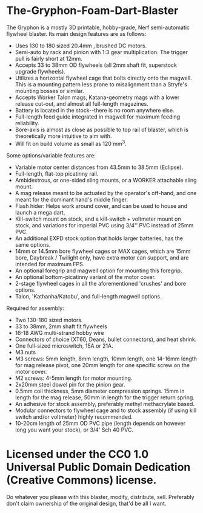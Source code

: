 # The-Gryphon-Foam-Dart-Blaster
The Gryphon is a mostly 3D printable, hobby-grade, Nerf semi-automatic flywheel blaster. Its main design features are as follows:

* Uses 130 to 180 sized 20.4mm , brushed DC motors.
* Semi-auto by rack and pinion with 1:3 gear multiplication. The trigger pull is fairly short at 12mm.
* Accepts 33 to 38mm OD flywheels (all 2mm shaft fit, superstock upgrade flywheels).
* Utilizes a horizontal flywheel cage that bolts directly onto the magwell. This is a mounting pattern less prone to misalignment than a Stryfe's mounting bosses or similar.
* Accepts Worker Talon mags, Katana-geometry mags with a lower release cut-out, and almost all full-length magazines.
* Battery is located in the stock--there is no room anywhere else.
* Full-length feed guide integrated in magwell for maximum feeding reliability.
* Bore-axis is almost as close as possible to top rail of blaster, which is theoretically more intuitive to aim with.
* Will fit on build volume as small as 120 mm<sup>3</sup>.

Some options/variable features are:

* Variable motor center distances from 43.5mm to 38.5mm (Eclipse).
* Full-length, flat-top picatinny rail.
* Ambidextrous, or one-sided sling mounts, or a WORKER attachable sling mount.
* A mag release meant to be actuated by the operator's off-hand, and one meant for the dominant hand's middle finger.
* Flash hider: Helps work around cover, and can be used to house and launch a mega dart.
* Kill-switch mount on stock, and a kill-switch + voltmeter mount on stock, and variations for imperial PVC using 3/4'' PVC instead of 25mm PVC.
* An additional EXPD stock option that holds larger batteries, has the same options.
* 14mm or 14.5mm bore flywheel cages or MAX cages, which are 15mm bore, Daybreak / Twilight only, have extra motor can support, and are intended for maximum FPS.
* An optional foregrip and magwell option for mounting this foregrip.
* An optional bottom-picatinny variant of the motor cover.
* 2-stage flywheel cages in all the aforementioned 'crushes' and bore options.
* Talon, 'Kathanha/Katobu', and full-length magwell options.

Required for assembly:

* Two 130-180 sized motors.
* 33 to 38mm, 2mm shaft fit flywheels
* 16-18 AWG multi-strand hobby wire
* Connectors of choice (XT60, Deans, bullet connectors), and heat shrink.
* One full-sized microswitch, 15A or 21A.
* M3 nuts
* M3 screws: 5mm length, 8mm length, 10mm length, one 14-16mm length for mag release pivot, one 20mm length for one specific screw on the motor cover.
* M2 screws: 4-5mm length for motor mounting.
* 2x20mm steel dowel pin for the pinion gear.
* 0.5mm coil thickness, 5mm diameter compression springs. 15mm in length for the mag release, 50mm in length for the trigger return spring.
* An adhesive for stock assembly, preferably methyl methacrylate based.
* Modular connectors to flywheel cage and to stock assembly (if using kill switch and/or voltmeter) highly recommended.
* 10-20cm length of 25mm OD PVC pipe (length depends on however long you want your stock), or 3/4' Sch 40 PVC.

# Licensed under the CC0 1.0 Universal Public Domain Dedication (Creative Commons) license.

Do whatever you please with this blaster, modify, distribute, sell. Preferably don't claim ownership of the original design, that'd be all I want.
